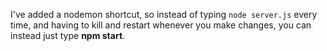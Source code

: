 I've added a nodemon shortcut, so instead of typing `node server.js` every time, and having to kill and restart whenever you make changes, you can instead just type **npm start**.
